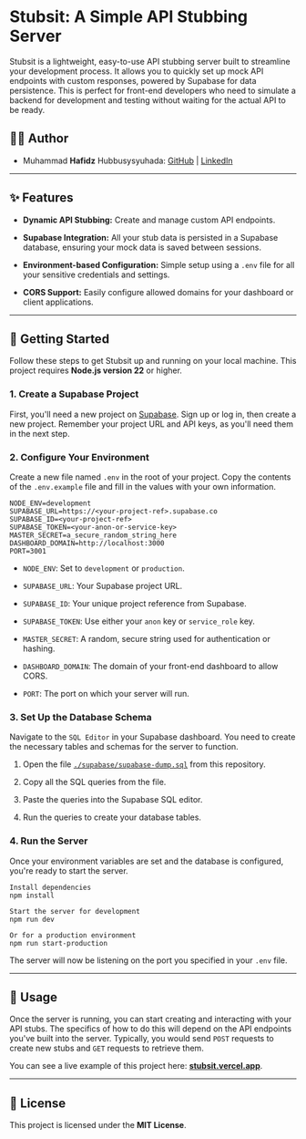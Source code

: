 # Stubsit: A Simple API Stubbing Server

Stubsit is a lightweight, easy-to-use API stubbing server built to streamline your development process. It allows you to quickly set up mock API endpoints with custom responses, powered by Supabase for data persistence. This is perfect for front-end developers who need to simulate a backend for development and testing without waiting for the actual API to be ready.

## 🧑‍💻 Author

* Muhammad **Hafidz** Hubbusysyuhada: [GitHub](https://github.com/hubbusysyuhada) | [LinkedIn](https://www.linkedin.com/in/hubbusysyuhada/)

---

## ✨ Features

* **Dynamic API Stubbing:** Create and manage custom API endpoints.

* **Supabase Integration:** All your stub data is persisted in a Supabase database, ensuring your mock data is saved between sessions.

* **Environment-based Configuration:** Simple setup using a `.env` file for all your sensitive credentials and settings.

* **CORS Support:** Easily configure allowed domains for your dashboard or client applications.

---

## 🚀 Getting Started

Follow these steps to get Stubsit up and running on your local machine. This project requires **Node.js version 22** or higher.

### 1. Create a Supabase Project

First, you'll need a new project on [Supabase](https://supabase.com). Sign up or log in, then create a new project. Remember your project URL and API keys, as you'll need them in the next step.

### 2. Configure Your Environment

Create a new file named `.env` in the root of your project. Copy the contents of the `.env.example` file and fill in the values with your own information.
```
NODE_ENV=development
SUPABASE_URL=https://<your-project-ref>.supabase.co
SUPABASE_ID=<your-project-ref>
SUPABASE_TOKEN=<your-anon-or-service-key>
MASTER_SECRET=a_secure_random_string_here
DASHBOARD_DOMAIN=http://localhost:3000
PORT=3001
```

* `NODE_ENV`: Set to `development` or `production`.

* `SUPABASE_URL`: Your Supabase project URL.

* `SUPABASE_ID`: Your unique project reference from Supabase.

* `SUPABASE_TOKEN`: Use either your `anon` key or `service_role` key.

* `MASTER_SECRET`: A random, secure string used for authentication or hashing.

* `DASHBOARD_DOMAIN`: The domain of your front-end dashboard to allow CORS.

* `PORT`: The port on which your server will run.

### 3. Set Up the Database Schema

Navigate to the `SQL Editor` in your Supabase dashboard. You need to create the necessary tables and schemas for the server to function.

1. Open the file [`./supabase/supabase-dump.sql`](https://github.com/hubbusysyuhada/stubsit/blob/master/supabase/supabase-dump.sql) from this repository.

2. Copy all the SQL queries from the file.

3. Paste the queries into the Supabase SQL editor.

4. Run the queries to create your database tables.

### 4. Run the Server

Once your environment variables are set and the database is configured, you're ready to start the server.
```
Install dependencies
npm install

Start the server for development
npm run dev

Or for a production environment
npm run start-production
```

The server will now be listening on the port you specified in your `.env` file.

---

## 🤝 Usage

Once the server is running, you can start creating and interacting with your API stubs. The specifics of how to do this will depend on the API endpoints you've built into the server. Typically, you would send `POST` requests to create new stubs and `GET` requests to retrieve them.

You can see a live example of this project here: [**stubsit.vercel.app**](https://stubsit.vercel.app).

---

## 🧾 License

This project is licensed under the **MIT License**.